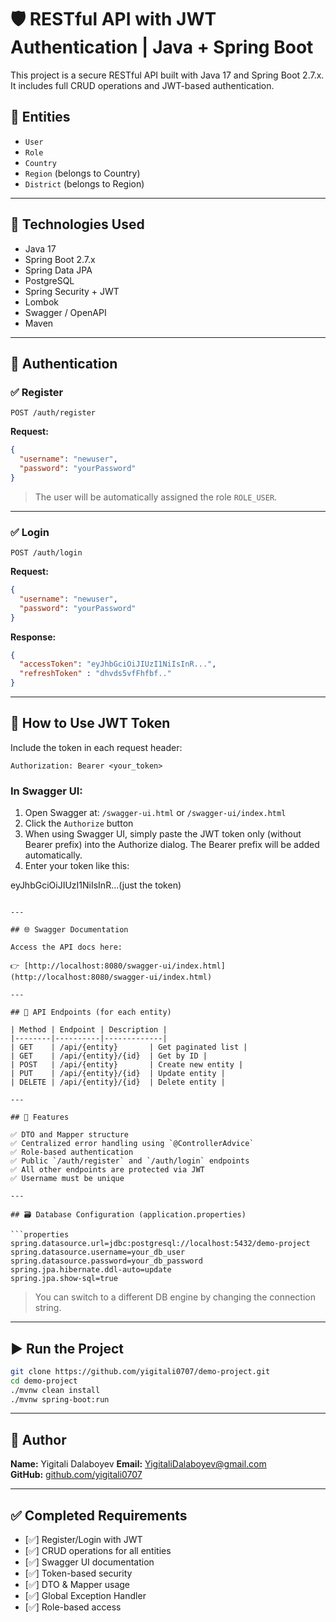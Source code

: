 # 🛡️ RESTful API with JWT Authentication | Java + Spring Boot

This project is a secure RESTful API built with Java 17 and Spring Boot 2.7.x. It includes full CRUD operations and JWT-based authentication.

## 📌 Entities

- `User`
- `Role`
- `Country`
- `Region` (belongs to Country)
- `District` (belongs to Region)

---

## 🚀 Technologies Used

- Java 17
- Spring Boot 2.7.x
- Spring Data JPA
- PostgreSQL
- Spring Security + JWT
- Lombok
- Swagger / OpenAPI
- Maven

---

## 🔐 Authentication

### ✅ Register

`POST /auth/register`

**Request:**
```json
{
  "username": "newuser",
  "password": "yourPassword"
}
```

> The user will be automatically assigned the role `ROLE_USER`.

---

### ✅ Login

`POST /auth/login`

**Request:**
```json
{
  "username": "newuser",
  "password": "yourPassword"
}
```

**Response:**
```json
{
  "accessToken": "eyJhbGciOiJIUzI1NiIsInR...",
  "refreshToken" : "dhvds5vfFhfbf.."
}
```

---

## 🔑 How to Use JWT Token

Include the token in each request header:

```
Authorization: Bearer <your_token>
```

### In Swagger UI:

1. Open Swagger at: `/swagger-ui.html` or `/swagger-ui/index.html`
2. Click the `Authorize` button
3. When using Swagger UI, simply paste the JWT token only (without Bearer prefix) into the Authorize dialog. The Bearer prefix will be added automatically.
4. Enter your token like this: 

eyJhbGciOiJIUzI1NiIsInR...(just the token)
```

---

## 🌐 Swagger Documentation

Access the API docs here:

👉 [http://localhost:8080/swagger-ui/index.html](http://localhost:8080/swagger-ui/index.html)

---

## 🧾 API Endpoints (for each entity)

| Method | Endpoint | Description |
|--------|----------|-------------|
| GET    | /api/{entity}       | Get paginated list |
| GET    | /api/{entity}/{id}  | Get by ID |
| POST   | /api/{entity}       | Create new entity |
| PUT    | /api/{entity}/{id}  | Update entity |
| DELETE | /api/{entity}/{id}  | Delete entity |

---

## 🧰 Features

✅ DTO and Mapper structure  
✅ Centralized error handling using `@ControllerAdvice`  
✅ Role-based authentication  
✅ Public `/auth/register` and `/auth/login` endpoints  
✅ All other endpoints are protected via JWT  
✅ Username must be unique

---

## 🗃️ Database Configuration (application.properties)

```properties
spring.datasource.url=jdbc:postgresql://localhost:5432/demo-project
spring.datasource.username=your_db_user
spring.datasource.password=your_db_password
spring.jpa.hibernate.ddl-auto=update
spring.jpa.show-sql=true
```

> You can switch to a different DB engine by changing the connection string.

---

## ▶️ Run the Project

```bash
git clone https://github.com/yigitali0707/demo-project.git
cd demo-project
./mvnw clean install
./mvnw spring-boot:run
```

---

## 🧑 Author

**Name:** Yigitali Dalaboyev
**Email:** YigitaliDalaboyev@gmail.com  
**GitHub:** [github.com/yigitali0707](https://github.com/yigitali0707)

---

## ✅ Completed Requirements

- [✅] Register/Login with JWT
- [✅] CRUD operations for all entities
- [✅] Swagger UI documentation
- [✅] Token-based security
- [✅] DTO & Mapper usage
- [✅] Global Exception Handler
- [✅] Role-based access
